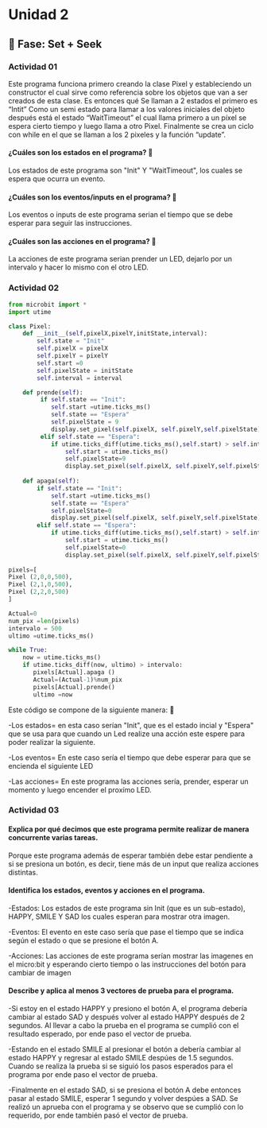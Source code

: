 # Unidad 2

## 🔎 Fase: Set + Seek

### Actividad 01

Este programa funciona primero creando la clase Pixel y estableciendo un constructor el cual sirve como referencia sobre los objetos que van a ser creados de esta clase. Es entonces qué Se llaman a 2 estados el primero es “Intit” Como un semi estado para llamar a los valores iniciales del objeto después está el estado “WaitTimeout” el cual llama primero a un píxel se espera cierto tiempo y luego llama a otro Pixel. Finalmente se crea un ciclo con while en el que se llaman a los 2 pixeles y la función “update”.

#### ¿Cuáles son los estados en el programa? 🦋

Los estados de este programa son "Init" Y "WaitTimeout", los cuales se espera que ocurra un evento.

#### ¿Cuáles son los eventos/inputs en el programa? 🐻

Los eventos o inputs de este programa serian el tiempo que se debe esperar para seguir las instrucciones.

#### ¿Cuáles son las acciones en el programa? 🐬

La acciones de este programa serian prender un LED, dejarlo por un intervalo y hacer lo mismo con el otro LED.

### Actividad 02

``` python
from microbit import *
import utime

class Pixel:
    def __init__(self,pixelX,pixelY,initState,interval):
        self.state = "Init"
        self.pixelX = pixelX
        self.pixelY = pixelY
        self.start =0
        self.pixelState = initState
        self.interval = interval

    def prende(self):
         if self.state == "Init":
            self.start =utime.ticks_ms()
            self.state == "Espera"
            self.pixelState = 9
            display.set_pixel(self.pixelX, self.pixelY,self.pixelState)
         elif self.state == "Espera":
            if utime.ticks_diff(utime.ticks_ms(),self.start) > self.interval:
                self.start = utime.ticks_ms()
                self.pixelState=9
                display.set_pixel(self.pixelX, self.pixelY,self.pixelState)
        
    def apaga(self): 
        if self.state == "Init":
            self.start =utime.ticks_ms()
            self.state == "Espera"
            self.pixelState=0
            display.set_pixel(self.pixelX, self.pixelY,self.pixelState)
        elif self.state == "Espera":
            if utime.ticks_diff(utime.ticks_ms(),self.start) > self.interval:
                self.start = utime.ticks_ms()
                self.pixelState=0
                display.set_pixel(self.pixelX, self.pixelY,self.pixelState)       
            
pixels=[
Pixel (2,0,0,500),
Pixel (2,1,0,500),
Pixel (2,2,0,500)
]

Actual=0
num_pix =len(pixels)
intervalo = 500
ultimo =utime.ticks_ms()

while True:
    now = utime.ticks_ms()
    if utime.ticks_diff(now, ultimo) > intervalo:
       pixels[Actual].apaga ()
       Actual=(Actual-1)%num_pix
       pixels[Actual].prende()
       ultimo =now
```

Este código se compone de la siguiente manera: 🐜

-Los estados= en esta caso serían "Init", que es el estado incial y "Espera" que se usa para que cuando un Led realize una acción este espere para poder realizar la siguiente.

-Los eventos= En este caso sería el tiempo que debe esperar para que se encienda el siguiente LED 

-Las acciones= En este programa las acciones sería, prender, esperar un momento y luego encender el proxímo LED.

### Actividad 03

#### Explica por qué decimos que este programa permite realizar de manera concurrente varias tareas.

Porque este programa además de esperar también debe estar pendiente a si se presiona un botón, es decir, tiene más de un input que realiza acciones distintas.

#### Identifica los estados, eventos y acciones en el programa.

-Estados: Los estados de este programa sin Init (que es un sub-estado), HAPPY, SMILE Y SAD los cuales esperan para mostrar otra imagen.

-Eventos: El evento en este caso sería que pase el tiempo que se indica según el estado o que se presione el botón A.

-Acciones: Las acciones de este programa serían mostrar las imagenes en el micro:bit y esperando cierto tiempo o las instrucciones del botón para cambiar de imagen 

#### Describe y aplica al menos 3 vectores de prueba para el programa.

-Si estoy en el estado HAPPY y presiono el botón A, el programa debería cambiar al estado SAD y después volver al estado HAPPY después de 2 segundos. Al llevar a cabo la prueba en el programa se cumplió con el resultado esperado, por ende paso el vector de prueba.

-Estando en el estado SMILE al presionar el botón a debería cambiar al estado HAPPY y regresar al estado SMILE despúes de 1.5 segundos. Cuando se realiza la prueba si se siguió los pasos esperados para el programa por ende paso el vector de prueba.

-Finalmente en el estado SAD, si se presiona el botón A debe entonces pasar al estado SMILE, esperar 1 segundo y volver despúes a SAD. Se realizó un aprueba con el programa y se observo que se cumplió con lo requerido, por ende también pasó el vector de prueba.
